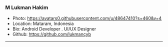 ### M Lukman Hakim
- Photo: https://avatars0.githubusercontent.com/u/48647410?s=460&v=4
- Location: Mataram, Indonesia
- Bio: Android Developer . UI/UX Designer
- Github: https://github.com/lukmancyb
***
